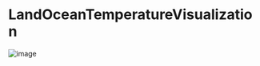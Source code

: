 # LandOceanTemperatureVisualization

![image](https://github.com/user-attachments/assets/6347cddd-4caa-4f5a-b5a4-ef5571215c37)
